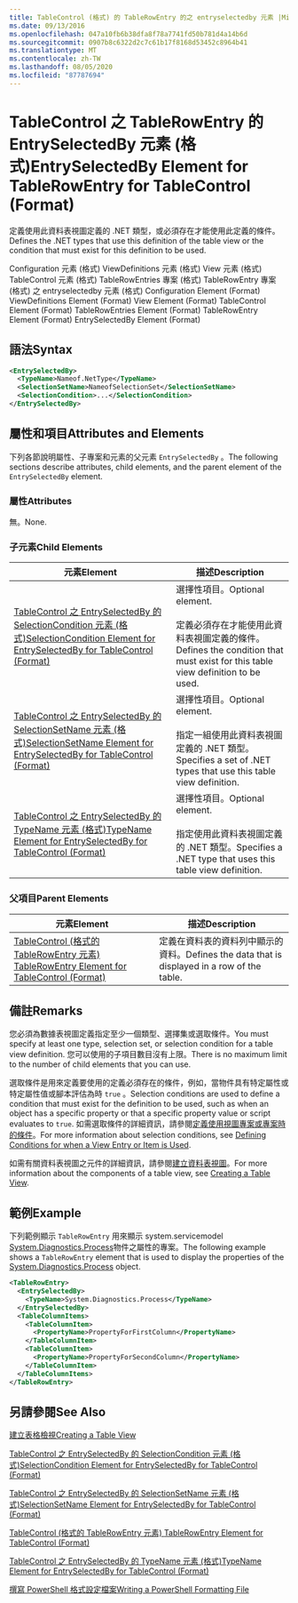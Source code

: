 ```yaml
---
title: TableControl (格式) 的 TableRowEntry 的之 entryselectedby 元素 |Microsoft Docs
ms.date: 09/13/2016
ms.openlocfilehash: 047a10fb6b38dfa8f78a7741fd50b781d4a14b6d
ms.sourcegitcommit: 0907b8c6322d2c7c61b17f8168d53452c8964b41
ms.translationtype: MT
ms.contentlocale: zh-TW
ms.lasthandoff: 08/05/2020
ms.locfileid: "87787694"
---
```

# <a name="entryselectedby-element-for-tablerowentry--for-tablecontrol-format"></a><span data-ttu-id="23c37-102">TableControl 之 TableRowEntry 的 EntrySelectedBy 元素 (格式)</span><span class="sxs-lookup"><span data-stu-id="23c37-102">EntrySelectedBy Element for TableRowEntry  for TableControl (Format)</span></span>

<span data-ttu-id="23c37-103">定義使用此資料表視圖定義的 .NET 類型，或必須存在才能使用此定義的條件。</span><span class="sxs-lookup"><span data-stu-id="23c37-103">Defines the .NET types that use this definition of the table view or the condition that must exist for this definition to be used.</span></span>

<span data-ttu-id="23c37-104">Configuration 元素 (格式) ViewDefinitions 元素 (格式) View 元素 (格式) TableControl 元素 (格式) TableRowEntries 專案 (格式) TableRowEntry 專案 (格式) 之 entryselectedby 元素 (格式) </span><span class="sxs-lookup"><span data-stu-id="23c37-104">Configuration Element (Format) ViewDefinitions Element (Format) View Element (Format) TableControl Element (Format) TableRowEntries Element (Format) TableRowEntry Element (Format) EntrySelectedBy Element (Format)</span></span>

## <a name="syntax"></a><span data-ttu-id="23c37-105">語法</span><span class="sxs-lookup"><span data-stu-id="23c37-105">Syntax</span></span>

```xml
<EntrySelectedBy>
  <TypeName>Nameof.NetType</TypeName>
  <SelectionSetName>NameofSelectionSet</SelectionSetName>
  <SelectionCondition>...</SelectionCondition>
</EntrySelectedBy>
```

## <a name="attributes-and-elements"></a><span data-ttu-id="23c37-106">屬性和項目</span><span class="sxs-lookup"><span data-stu-id="23c37-106">Attributes and Elements</span></span>

<span data-ttu-id="23c37-107">下列各節說明屬性、子專案和元素的父元素 `EntrySelectedBy` 。</span><span class="sxs-lookup"><span data-stu-id="23c37-107">The following sections describe attributes, child elements, and the parent element of the `EntrySelectedBy` element.</span></span>

### <a name="attributes"></a><span data-ttu-id="23c37-108">屬性</span><span class="sxs-lookup"><span data-stu-id="23c37-108">Attributes</span></span>

<span data-ttu-id="23c37-109">無。</span><span class="sxs-lookup"><span data-stu-id="23c37-109">None.</span></span>

### <a name="child-elements"></a><span data-ttu-id="23c37-110">子元素</span><span class="sxs-lookup"><span data-stu-id="23c37-110">Child Elements</span></span>

|<span data-ttu-id="23c37-111">元素</span><span class="sxs-lookup"><span data-stu-id="23c37-111">Element</span></span>|<span data-ttu-id="23c37-112">描述</span><span class="sxs-lookup"><span data-stu-id="23c37-112">Description</span></span>|
|-------------|-----------------|
|[<span data-ttu-id="23c37-113">TableControl 之 EntrySelectedBy 的 SelectionCondition 元素 (格式)</span><span class="sxs-lookup"><span data-stu-id="23c37-113">SelectionCondition Element for EntrySelectedBy for TableControl (Format)</span></span>](./selectioncondition-element-for-entryselectedby-for-tablecontrol-format.md)|<span data-ttu-id="23c37-114">選擇性項目。</span><span class="sxs-lookup"><span data-stu-id="23c37-114">Optional element.</span></span><br /><br /> <span data-ttu-id="23c37-115">定義必須存在才能使用此資料表視圖定義的條件。</span><span class="sxs-lookup"><span data-stu-id="23c37-115">Defines the condition that must exist for this table view definition to be used.</span></span>|
|[<span data-ttu-id="23c37-116">TableControl 之 EntrySelectedBy 的 SelectionSetName 元素 (格式)</span><span class="sxs-lookup"><span data-stu-id="23c37-116">SelectionSetName Element for EntrySelectedBy for TableControl (Format)</span></span>](./selectionsetname-element-for-entryselectedby-for-tablecontrol-format.md)|<span data-ttu-id="23c37-117">選擇性項目。</span><span class="sxs-lookup"><span data-stu-id="23c37-117">Optional element.</span></span><br /><br /> <span data-ttu-id="23c37-118">指定一組使用此資料表視圖定義的 .NET 類型。</span><span class="sxs-lookup"><span data-stu-id="23c37-118">Specifies a set of .NET types that use this table view definition.</span></span>|
|[<span data-ttu-id="23c37-119">TableControl 之 EntrySelectedBy 的 TypeName 元素 (格式)</span><span class="sxs-lookup"><span data-stu-id="23c37-119">TypeName Element for EntrySelectedBy for TableControl (Format)</span></span>](./typename-element-for-entryselectedby-for-tablecontrol-format.md)|<span data-ttu-id="23c37-120">選擇性項目。</span><span class="sxs-lookup"><span data-stu-id="23c37-120">Optional element.</span></span><br /><br /> <span data-ttu-id="23c37-121">指定使用此資料表視圖定義的 .NET 類型。</span><span class="sxs-lookup"><span data-stu-id="23c37-121">Specifies a .NET type that uses this table view definition.</span></span>|

### <a name="parent-elements"></a><span data-ttu-id="23c37-122">父項目</span><span class="sxs-lookup"><span data-stu-id="23c37-122">Parent Elements</span></span>

|<span data-ttu-id="23c37-123">元素</span><span class="sxs-lookup"><span data-stu-id="23c37-123">Element</span></span>|<span data-ttu-id="23c37-124">描述</span><span class="sxs-lookup"><span data-stu-id="23c37-124">Description</span></span>|
|-------------|-----------------|
|[<span data-ttu-id="23c37-125">TableControl (格式的 TableRowEntry 元素) </span><span class="sxs-lookup"><span data-stu-id="23c37-125">TableRowEntry Element for TableControl (Format)</span></span>](./tablerowentry-element-for-tablerowentries-for-tablecontrol-format.md)|<span data-ttu-id="23c37-126">定義在資料表的資料列中顯示的資料。</span><span class="sxs-lookup"><span data-stu-id="23c37-126">Defines the data that is displayed in a row of the table.</span></span>|

## <a name="remarks"></a><span data-ttu-id="23c37-127">備註</span><span class="sxs-lookup"><span data-stu-id="23c37-127">Remarks</span></span>

<span data-ttu-id="23c37-128">您必須為數據表視圖定義指定至少一個類型、選擇集或選取條件。</span><span class="sxs-lookup"><span data-stu-id="23c37-128">You must specify at least one type, selection set, or selection condition for a table view definition.</span></span> <span data-ttu-id="23c37-129">您可以使用的子項目數目沒有上限。</span><span class="sxs-lookup"><span data-stu-id="23c37-129">There is no maximum limit to the number of child elements that you can use.</span></span>

<span data-ttu-id="23c37-130">選取條件是用來定義要使用的定義必須存在的條件，例如，當物件具有特定屬性或特定屬性值或腳本評估為時 `true` 。</span><span class="sxs-lookup"><span data-stu-id="23c37-130">Selection conditions are used to define a condition that must exist for the definition to be used, such as when an object has a specific property or that a specific property value or script evaluates to `true`.</span></span> <span data-ttu-id="23c37-131">如需選取條件的詳細資訊，請參閱[定義使用視圖專案或專案時的條件](./defining-conditions-for-displaying-data.md)。</span><span class="sxs-lookup"><span data-stu-id="23c37-131">For more information about selection conditions, see [Defining Conditions for when a View Entry or Item is Used](./defining-conditions-for-displaying-data.md).</span></span>

<span data-ttu-id="23c37-132">如需有關資料表視圖之元件的詳細資訊，請參閱[建立資料表視圖](./creating-a-table-view.md)。</span><span class="sxs-lookup"><span data-stu-id="23c37-132">For more information about the components of a table view, see [Creating a Table View](./creating-a-table-view.md).</span></span>

## <a name="example"></a><span data-ttu-id="23c37-133">範例</span><span class="sxs-lookup"><span data-stu-id="23c37-133">Example</span></span>

<span data-ttu-id="23c37-134">下列範例顯示 `TableRowEntry` 用來顯示 system.servicemodel [System.Diagnostics.Process](/dotnet/api/System.Diagnostics.Process)物件之屬性的專案。</span><span class="sxs-lookup"><span data-stu-id="23c37-134">The following example shows a `TableRowEntry` element that is used to display the properties of the [System.Diagnostics.Process](/dotnet/api/System.Diagnostics.Process) object.</span></span>

```xml
<TableRowEntry>
  <EntrySelectedBy>
    <TypeName>System.Diagnostics.Process</TypeName>
  </EntrySelectedBy>
  <TableColumnItems>
    <TableColumnItem>
      <PropertyName>PropertyForFirstColumn</PropertyName>
    </TableColumnItem>
    <TableColumnItem>
      <PropertyName>PropertyForSecondColumn</PropertyName>
    </TableColumnItem>
  </TableColumnItems>
</TableRowEntry>
```

## <a name="see-also"></a><span data-ttu-id="23c37-135">另請參閱</span><span class="sxs-lookup"><span data-stu-id="23c37-135">See Also</span></span>

[<span data-ttu-id="23c37-136">建立表格檢視</span><span class="sxs-lookup"><span data-stu-id="23c37-136">Creating a Table View</span></span>](./creating-a-table-view.md)

[<span data-ttu-id="23c37-137">TableControl 之 EntrySelectedBy 的 SelectionCondition 元素 (格式)</span><span class="sxs-lookup"><span data-stu-id="23c37-137">SelectionCondition Element for EntrySelectedBy for TableControl (Format)</span></span>](./selectioncondition-element-for-entryselectedby-for-tablecontrol-format.md)

[<span data-ttu-id="23c37-138">TableControl 之 EntrySelectedBy 的 SelectionSetName 元素 (格式)</span><span class="sxs-lookup"><span data-stu-id="23c37-138">SelectionSetName Element for EntrySelectedBy for TableControl (Format)</span></span>](./selectionsetname-element-for-entryselectedby-for-tablecontrol-format.md)

[<span data-ttu-id="23c37-139">TableControl (格式的 TableRowEntry 元素) </span><span class="sxs-lookup"><span data-stu-id="23c37-139">TableRowEntry Element for TableControl (Format)</span></span>](./tablerowentry-element-for-tablerowentries-for-tablecontrol-format.md)

[<span data-ttu-id="23c37-140">TableControl 之 EntrySelectedBy 的 TypeName 元素 (格式)</span><span class="sxs-lookup"><span data-stu-id="23c37-140">TypeName Element for EntrySelectedBy for TableControl (Format)</span></span>](./typename-element-for-entryselectedby-for-tablecontrol-format.md)

[<span data-ttu-id="23c37-141">撰寫 PowerShell 格式設定檔案</span><span class="sxs-lookup"><span data-stu-id="23c37-141">Writing a PowerShell Formatting File</span></span>](./writing-a-powershell-formatting-file.md)

